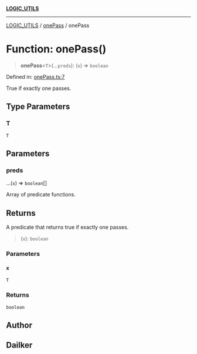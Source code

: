 [**LOGIC_UTILS**](../../README.md)

***

[LOGIC_UTILS](../../README.md) / [onePass](../README.md) / onePass

# Function: onePass()

> **onePass**\<`T`\>(...`preds`): (`x`) => `boolean`

Defined in: [onePass.ts:7](https://github.com/dailker/everyutil/blob/88c583cdd8386be54599315f93f88880d20b94f3/src/logic/onePass.ts#L7)

True if exactly one passes.

## Type Parameters

### T

`T`

## Parameters

### preds

...(`x`) => `boolean`[]

Array of predicate functions.

## Returns

A predicate that returns true if exactly one passes.

> (`x`): `boolean`

### Parameters

#### x

`T`

### Returns

`boolean`

## Author

## Dailker
